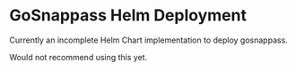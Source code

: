 # GoSnappass Helm Deployment

Currently an incomplete Helm Chart implementation to deploy gosnappass.

Would not recommend using this yet.